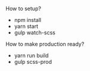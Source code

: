 How to setup?

- npm install
- yarn start
- gulp watch-scss

How to make production ready?
- yarn run build
- gulp scss-prod
